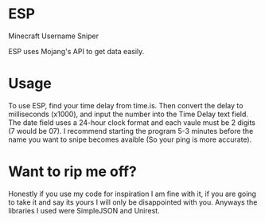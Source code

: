 # ESP
Minecraft Username Sniper

ESP uses Mojang's API to get data easily.
# Usage
To use ESP, find your time delay from time.is. Then convert the delay to milliseconds (x1000), and input the number into the Time Delay text field. The date field uses a 24-hour clock format and each vaule must be 2 digits (7 would be 07). I recommend starting the program 5-3 minutes before the name you want to snipe becomes avaible (So your ping is more accurate).
# Want to rip me off?
Honestly if you use my code for inspiration I am fine with it, if you are going to take it and say its yours I will only be disappointed with you. Anyways the libraries I used were SimpleJSON and Unirest.
